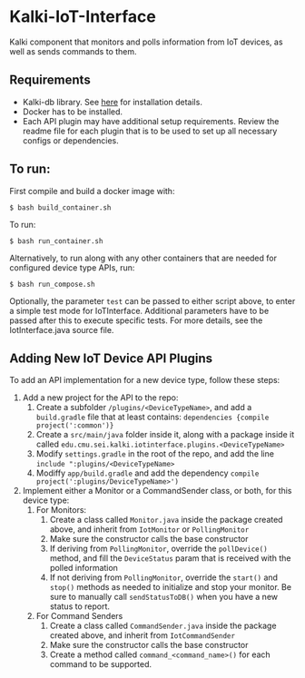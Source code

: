 # Kalki-IoT-Interface
Kalki component that monitors and polls information from IoT devices, as well as sends commands to them.

## Requirements
- Kalki-db library. See [here](https://github.com/SEI-TAS/kalki-db) for installation details.
- Docker has to be installed.
- Each API plugin may have additional setup requirements. Review the readme file for each plugin that is to be used to set up all necessary configs or dependencies.

## To run: 
First compile and build a docker image with:

```
$ bash build_container.sh
```

To run:

```
$ bash run_container.sh
```

Alternatively, to run along with any other containers that are needed for configured device type APIs, run:

```
$ bash run_compose.sh
```

Optionally, the parameter ``test`` can be passed to either script above, to enter a simple test mode for  IoTInterface. Additional parameters have to be passed after this to execute specific tests. For more details, see the IotInterface.java source file.

## Adding New IoT Device API Plugins
To add an API implementation for a new device type, follow these steps:

1. Add a new project for the API to the repo: 
    1. Create a subfolder `/plugins/<DeviceTypeName>`, and add a `build.gradle` file that at least contains: `dependencies {compile project(':common')}`
    1. Create a `src/main/java` folder inside it, along with a package inside it called `edu.cmu.sei.kalki.iotinterface.plugins.<DeviceTypeName>`
    1. Modify `settings.gradle` in the root of the repo, and add the line `include ":plugins/<DeviceTypeName>`
    1. Modiffy `app/build.gradle` and add the dependency `compile project(':plugins/DeviceTypeName>')`
1. Implement either a Monitor or a CommandSender class, or both, for this device type:
    1. For Monitors:
        1. Create a class called `Monitor.java` inside the package created above, and inherit from `IotMonitor` or `PollingMonitor`
        1. Make sure the constructor calls the base constructor
        1. If deriving from `PollingMonitor`, override the `pollDevice()` method, and fill the `DeviceStatus` param that is received with the polled information
        1. If not deriving from `PollingMonitor`, override the `start()` and `stop()` methods as needed to initialize and stop your monitor. Be sure to manually call `sendStatusToDB()` when you have a new status to report.
    1. For Command Senders
        1. Create a class called `CommandSender.java` inside the package created above, and inherit from `IotCommandSender`
        1. Make sure the constructor calls the base constructor
        1. Create a method called `command_<command_name>()` for each command to be supported.
        